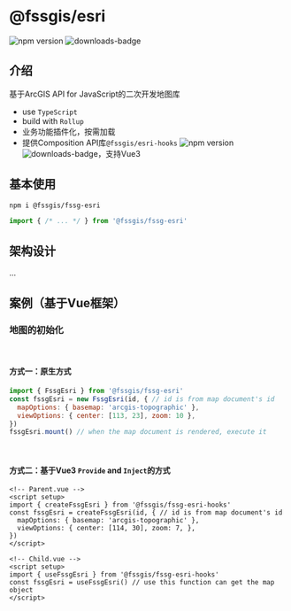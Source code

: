 # @fssgis/esri

![npm version](https://img.shields.io/npm/v/@fssgis/fssg-esri.svg)    ![downloads-badge](https://img.shields.io/npm/dm/@fssgis/fssg-esri.svg?color=orange)

## 介绍

基于ArcGIS API for JavaScript的二次开发地图库

- use `TypeScript`
- build with `Rollup`
- 业务功能插件化，按需加载
- 提供Composition API库`@fssgis/esri-hooks` ![npm version](https://img.shields.io/npm/v/@fssgis/fssg-esri-hooks.svg)    ![downloads-badge](https://img.shields.io/npm/dm/@fssgis/fssg-esri-hooks.svg?color=orange)，支持Vue3

## 基本使用

```bash
npm i @fssgis/fssg-esri
```

```js
import { /* ... */ } from '@fssgis/fssg-esri'
```

## 架构设计

...

## 案例（基于Vue框架）

### 地图的初始化

<br>

#### 方式一：原生方式

```js
import { FssgEsri } from '@fssgis/fssg-esri'
const fssgEsri = new FssgEsri(id, { // id is from map document's id
  mapOptions: { basemap: 'arcgis-topographic' },
  viewOptions: { center: [113, 23], zoom: 10 },
})
fssgEsri.mount() // when the map document is rendered, execute it
```

<BaseMapContainer><ExampleMapInit /></BaseMapContainer>

<br>

#### 方式二：基于Vue3 `Provide` and `Inject`的方式

```vue
<!-- Parent.vue -->
<script setup>
import { createFssgEsri } from '@fssgis/fssg-esri-hooks'
const fssgEsri = createFssgEsri(id, { // id is from map document's id
  mapOptions: { basemap: 'arcgis-topographic' },
  viewOptions: { center: [114, 30], zoom: 7, },
})
</script>
```

```vue
<!-- Child.vue -->
<script setup>
import { useFssgEsri } from '@fssgis/fssg-esri-hooks'
const fssgEsri = useFssgEsri() // use this function can get the map object
</script>
```



<BaseMapContainer><ExampleMapInit2 /></BaseMapContainer>